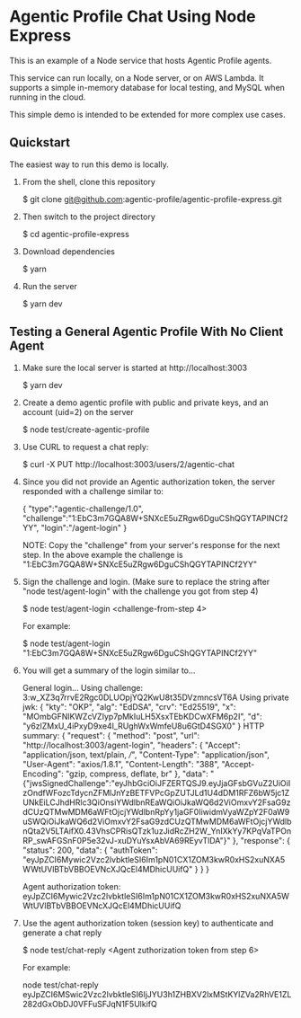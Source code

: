 # Agentic Profile Chat Using Node Express

This is an example of a Node service that hosts Agentic Profile agents.

This service can run locally, on a Node server, or on AWS Lambda.  It supports a simple in-memory database for local testing, and MySQL when running in the cloud.

This simple demo is intended to be extended for more complex use cases.


## Quickstart

The easiest way to run this demo is locally.

1. From the shell, clone this repository

    $ git clone git@github.com:agentic-profile/agentic-profile-express.git

2. Then switch to the project directory

    $ cd agentic-profile-express

3. Download dependencies

    $ yarn

4. Run the server

    $ yarn dev


## Testing a General Agentic Profile With No Client Agent

1. Make sure the local server is started at http://localhost:3003

    $ yarn dev

2. Create a demo agentic profile with public and private keys, and an account (uid=2) on the server

    $ node test/create-agentic-profile

3. Use CURL to request a chat reply:

    $ curl -X PUT http://localhost:3003/users/2/agentic-chat

4. Since you did not provide an Agentic authorization token, the server responded with a challenge similar to:

    {
        "type":"agentic-challenge/1.0",
        "challenge":"1:EbC3m7GQA8W+SNXcE5uZRgw6DguCShQGYTAPINCf2YY",
        "login":"/agent-login"
    }

    NOTE: Copy the "challenge" from your server's response for the next step.  In the above example the challenge is "1:EbC3m7GQA8W+SNXcE5uZRgw6DguCShQGYTAPINCf2YY"

5. Sign the challenge and login.  (Make sure to replace the string after "node test/agent-login" with the challenge you got from step 4)

    $ node test/agent-login &lt;challenge-from-step 4&gt;

    For example:

    $ node test/agent-login "1:EbC3m7GQA8W+SNXcE5uZRgw6DguCShQGYTAPINCf2YY"

6. You will get a summary of the login similar to...

    General login...
    Using challenge:  3:w_XZ3q7rrvE2Rgc0DLUOpjYQ2KwU8t35DVzmncsVT6A
    Using private jwk:  {
        "kty": "OKP",
        "alg": "EdDSA",
        "crv": "Ed25519",
        "x": "MOmbGFNlKWZcVZIyp7pMkIuLH5XsxTEbKDCwXFM6p2I",
        "d": "y6zlZMxU_4iPxyD9xe4l_RUghWxWmfeU8u6GtD4SGX0"
    }
    HTTP summary: {
        "request": {
            "method": "post",
            "url": "http://localhost:3003/agent-login",
            "headers": {
                "Accept": "application/json, text/plain, */*",
                "Content-Type": "application/json",
                "User-Agent": "axios/1.8.1",
                "Content-Length": "388",
                "Accept-Encoding": "gzip, compress, deflate, br"
            },
            "data": "{\"jwsSignedChallenge\":\"eyJhbGciOiJFZERTQSJ9.eyJjaGFsbGVuZ2UiOiIzOndfWFozcTdycnZFMlJnYzBETFVPcGpZUTJLd1U4dDM1RFZ6bW5jc1ZUNkEiLCJhdHRlc3QiOnsiYWdlbnREaWQiOiJkaWQ6d2ViOmxvY2FsaG9zdCUzQTMwMDM6aWFtOjcjYWdlbnRpYy1jaGF0IiwidmVyaWZpY2F0aW9uSWQiOiJkaWQ6d2ViOmxvY2FsaG9zdCUzQTMwMDM6aWFtOjcjYWdlbnQta2V5LTAifX0.43VhsCPRisQTzk1uzJidRcZH2W_YnIXkYy7KPqVaTPOnRP_swAFGSnF0P5e32vJ-xuDYuYsxAbVA69REyvTlDA\"}"
        },
        "response": {
            "status": 200,
            "data": {
                "authToken": "eyJpZCI6Mywic2Vzc2lvbktleSI6Im1pN01CX1ZOM3kwR0xHS2xuNXA5WWtUVlBTbVBBOEVNcXJQcEl4MDhicUUifQ"
            }
        }
    }

    Agent authorization token: eyJpZCI6Mywic2Vzc2lvbktleSI6Im1pN01CX1ZOM3kwR0xHS2xuNXA5WWtUVlBTbVBBOEVNcXJQcEl4MDhicUUifQ

7. Use the agent authorization token (session key) to authenticate and generate a chat reply

    $ node test/chat-reply &lt;Agent zuthorization token from step 6&gt;

    For example:

    node test/chat-reply eyJpZCI6MSwic2Vzc2lvbktleSI6IjJYU3h1ZHBXV2lxMStKYlZVa2RhVE1ZL282dGxObDJ0VFFuSFJqN1F5UlkifQ
